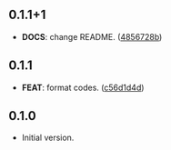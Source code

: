 ## 0.1.1+1

 - **DOCS**: change README. ([4856728b](https://github.com/hyiso/ansi/commit/4856728b579951ce4da7772ba0bab406c9341235))

## 0.1.1

 - **FEAT**: format codes. ([c56d1d4d](https://github.com/hyiso/ansi/commit/c56d1d4d08a658743ba799b142a0f21298cab6c3))

## 0.1.0

- Initial version.
